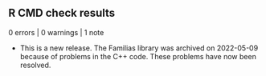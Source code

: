 ## R CMD check results

0 errors | 0 warnings | 1 note

* This is a new release. The Familias library was archived
on 2022-05-09 because of problems in the C++ code. These problems
have now been resolved. 

